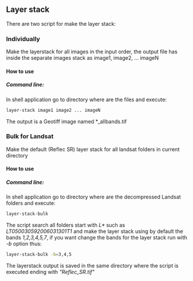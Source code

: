## Layer stack

There are two script for make the layer stack:

### Individually

Make the layerstack for all images in the input order, the output file has inside the separate images stack as image1, image2, ... imageN

#### How to use

##### Command line:

In shell application go to directory where are the files and execute:

```bash
layer-stack image1 image2 ... imageN
```

The output is a Geotiff image named *_allbands.tif

### Bulk for Landsat

Make the default (Reflec SR) layer stack for all landsat folders in current directory

#### How to use

##### Command line:

In shell application go to directory where are the decompressed Landsat folders and execute:

```bash
layer-stack-bulk
```

The script search all folders start with _L*_ such as _LT050030592006031301T1_ and make the layer stack using by default the bands _1,2,3,4,5,7_, if you want change the bands for the layer stack run with _-b_ option thus:

```bash
layer-stack-bulk -b=3,4,5
```

The layerstack output is saved in the same directory where the script is executed ending with _"Reflec_SR.tif"_
